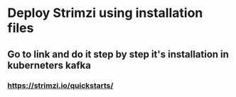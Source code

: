 # Deploy Strimzi using installation files
## Go to link and do it step by step it's installation in kuberneters kafka

### https://strimzi.io/quickstarts/
